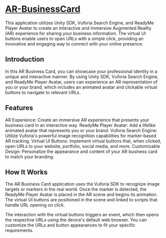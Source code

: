 # [AR-BusinessCard](https://github.com/riyasachdeva04/AR-BusinessCard/blob/main/demo.jpg)

This application utilizes Unity SDK, Vuforia Search Engine, and ReadyMe Player Avatar to create an interactive and immersive Augmented Reality (AR) experience for sharing your business information. The virtual UI buttons enable users to open URLs with a simple click, providing an innovative and engaging way to connect with your online presence.

## Introduction
In this AR Business Card, you can showcase your professional identity in a unique and interactive manner. By using Unity SDK, Vuforia Search Engine, and ReadyMe Player Avatar, users can experience an AR representation of you or your brand, which includes an animated avatar and clickable virtual buttons to navigate to relevant URLs.


## Features
AR Experience: Create an immersive AR experience that presents your business card in an interactive way.
ReadyMe Player Avatar: Add a lifelike animated avatar that represents you or your brand.
Vuforia Search Engine: Utilize Vuforia's powerful image recognition capabilities for marker-based AR tracking.
Virtual UI Buttons: Implement virtual buttons that, when clicked, open URLs to your website, portfolio, social media, and more.
Customizable Design: Personalize the appearance and content of your AR business card to match your branding.


## How It Works
The AR Business Card application uses the Vuforia SDK to recognize image targets or markers in the real world. Once the marker is detected, the ReadyMe Player Avatar is placed in the AR scene and begins its animation. The virtual UI buttons are positioned in the scene and linked to scripts that handle URL opening on click.

The interaction with the virtual buttons triggers an event, which then opens the respective URLs using the device's default web browser. You can customize the URLs and button appearances to fit your specific requirements.
